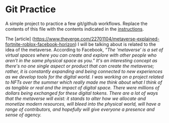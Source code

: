 # Git Practice
A simple project to practice a few git/github workflows.  Replace the contents of this file with the contents indicated in the [instructions](./instructions.md).

The [article] (https://www.theverge.com/22701104/metaverse-explained-fortnite-roblox-facebook-horizon) I will be talking about is related to the idea of the metaverse. According to Facebook, <em>“The ‘metaverse’ is a set of virtual spaces where you can create and explore with other people who aren’t in the same physical space as you.”<em> It's an interesting concept as there's no one single aspect or product that can create the metaverse; rather, it is constantly expanding and being connected to new experiences as we develop tools for the digital world. I was working on a project related to NFTs over the summer which really made me think about what I think of as tangible or real and the impact of digital space. There were millions of dollars being exchanged for these digital tokens. There are a lot of ways that the metaverse will exist: it stands to alter how we allocate and monetize modern resources, will bleed into the physical world, will have a range of contributors, and hopefully will give everyone a presence and sense of agency.